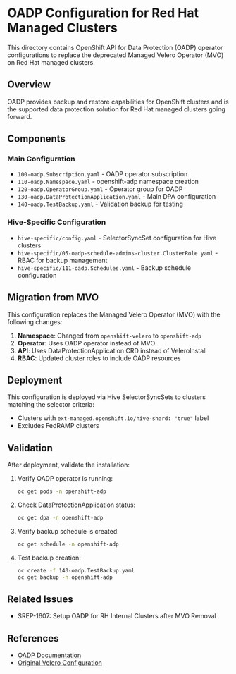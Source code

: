 # OADP Configuration for Red Hat Managed Clusters

This directory contains OpenShift API for Data Protection (OADP) operator configurations to replace the deprecated Managed Velero Operator (MVO) on Red Hat managed clusters.

## Overview

OADP provides backup and restore capabilities for OpenShift clusters and is the supported data protection solution for Red Hat managed clusters going forward.

## Components

### Main Configuration
- `100-oadp.Subscription.yaml` - OADP operator subscription
- `110-oadp.Namespace.yaml` - openshift-adp namespace creation
- `120-oadp.OperatorGroup.yaml` - Operator group for OADP
- `130-oadp.DataProtectionApplication.yaml` - Main DPA configuration
- `140-oadp.TestBackup.yaml` - Validation backup for testing

### Hive-Specific Configuration
- `hive-specific/config.yaml` - SelectorSyncSet configuration for Hive clusters
- `hive-specific/05-oadp-schedule-admins-cluster.ClusterRole.yaml` - RBAC for backup management
- `hive-specific/111-oadp.Schedules.yaml` - Backup schedule configuration

## Migration from MVO

This configuration replaces the Managed Velero Operator (MVO) with the following changes:

1. **Namespace**: Changed from `openshift-velero` to `openshift-adp`
2. **Operator**: Uses OADP operator instead of MVO
3. **API**: Uses DataProtectionApplication CRD instead of VeleroInstall
4. **RBAC**: Updated cluster roles to include OADP resources

## Deployment

This configuration is deployed via Hive SelectorSyncSets to clusters matching the selector criteria:
- Clusters with `ext-managed.openshift.io/hive-shard: "true"` label
- Excludes FedRAMP clusters

## Validation

After deployment, validate the installation:

1. Verify OADP operator is running:
   ```bash
   oc get pods -n openshift-adp
   ```

2. Check DataProtectionApplication status:
   ```bash
   oc get dpa -n openshift-adp
   ```

3. Verify backup schedule is created:
   ```bash
   oc get schedule -n openshift-adp
   ```

4. Test backup creation:
   ```bash
   oc create -f 140-oadp.TestBackup.yaml
   oc get backup -n openshift-adp
   ```

## Related Issues

- SREP-1607: Setup OADP for RH Internal Clusters after MVO Removal

## References

- [OADP Documentation](https://docs.openshift.com/container-platform/latest/backup_and_restore/application_backup_and_restore/oadp-features-plugins.html)
- [Original Velero Configuration](../velero-configuration/hive-specific/)